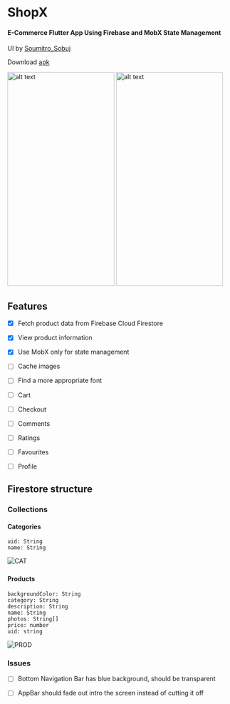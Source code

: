 # ShopX
#### E-Commerce Flutter App Using Firebase and MobX State Management
UI by [Soumitro_Sobuj](https://dribbble.com/shots/6876936-Product-App-Exploration)

Download [apk](https://github.com/Ali-Amin/shopx/releases/tag/1.0%2B1)

<img src="https://user-images.githubusercontent.com/41022464/62838374-73b8c900-bc7b-11e9-9e7a-8538d1dd72c7.gif" alt="alt text" width=240 height=480> <img src="https://user-images.githubusercontent.com/41022464/62838376-7c110400-bc7b-11e9-9c70-6f30930efef9.gif" alt="alt text" width=240 height=480>






## Features
- [x] Fetch product data from Firebase Cloud Firestore
- [x] View product information
- [x] Use MobX only for state management
- [ ] Cache images
- [ ] Find a more appropriate font
- [ ] Cart
- [ ] Checkout
- [ ] Comments
- [ ] Ratings
- [ ] Favourites
- [ ] Profile


## Firestore structure
### Collections
#### Categories
```
uid: String
name: String
```
![CAT](https://user-images.githubusercontent.com/41022464/63609186-e9575a00-c5d6-11e9-805b-e4f7df9ffe23.PNG)
###
#### Products
```
backgroundColor: String
category: String
description: String
name: String
photos: String[]
price: number
uid: string
```
![PROD](https://user-images.githubusercontent.com/41022464/63609190-ea888700-c5d6-11e9-90e5-bf455d05f056.PNG)
### Issues
- [ ] Bottom Navigation Bar has blue background, should be transparent
- [ ] AppBar should fade out intro the screen instead of cutting it off


